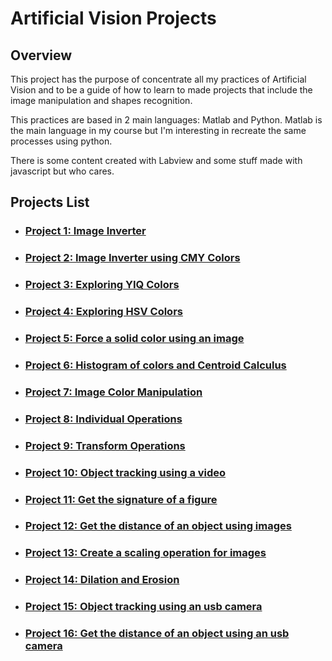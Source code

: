 # Artificial Vision Projects

## Overview
This project has the purpose of concentrate all my practices of Artificial Vision and to be a guide of how to learn to made projects that include the image manipulation and shapes recognition.

This practices are based in 2 main languages: Matlab and Python. Matlab is the main language in my course but I'm interesting in recreate the same processes using python.

There is some content created with Labview and some stuff made with javascript but who cares.


## Projects List

- ### [Project 1: Image Inverter](https://github.com/lalodsi/Artificial-Vision-Repository/tree/master/src/1_Image_Inverter)

- ### [Project 2: Image Inverter using CMY Colors](https://github.com/lalodsi/Artificial-Vision-Repository/tree/master/src/2_Image_Inverter_With_CMY)

- ### [Project 3: Exploring YIQ Colors](https://github.com/lalodsi/Artificial-Vision-Repository/tree/master/src/3_Exploring_YIQ_Colors)

- ### [Project 4: Exploring HSV Colors](https://github.com/lalodsi/Artificial-Vision-Repository/tree/master/src/4_Exploring_HSV_Colors)

- ### [Project 5: Force a solid color using an image](https://github.com/lalodsi/Artificial-Vision-Repository/tree/master/src/5_Force_A_Solid_Color)

- ### [Project 6: Histogram of colors and Centroid Calculus](https://github.com/lalodsi/Artificial-Vision-Repository/tree/master/src/6_Histogram_And_Centroid_Calculus)

- ### [Project 7: Image Color Manipulation](https://github.com/lalodsi/Artificial-Vision-Repository/tree/master/src/7_Image_Manipulation)

- ### [Project 8: Individual Operations](https://github.com/lalodsi/Artificial-Vision-Repository/tree/master/src/8_Individual_Operations)

- ### [Project 9: Transform Operations](https://github.com/lalodsi/Artificial-Vision-Repository/tree/master/src/9_Transform_Operations)

- ### [Project 10: Object tracking using a video](https://github.com/lalodsi/Artificial-Vision-Repository/tree/master/src/10_Object_Tracking_With_Video)

- ### [Project 11: Get the signature of a figure](https://github.com/lalodsi/Artificial-Vision-Repository/tree/master/src/11_Figure_Signature)

- ### [Project 12: Get the distance of an object using images](https://github.com/lalodsi/Artificial-Vision-Repository/tree/master/src/12_Object_Distance)

- ### [Project 13: Create a scaling operation for images](https://github.com/lalodsi/Artificial-Vision-Repository/tree/master/src/13_Transform_Scaling_Operation)

- ### [Project 14: Dilation and Erosion](https://github.com/lalodsi/Artificial-Vision-Repository/tree/master/src/14_Dilation_And_Erosion)

- ### [Project 15: Object tracking using an usb camera](https://github.com/lalodsi/Artificial-Vision-Repository/tree/master/src/15_Object_Tracking_Camera)

- ### [Project 16: Get the distance of an object using an usb camera](https://github.com/lalodsi/Artificial-Vision-Repository/tree/master/src/16_Object_Distance_Camera)